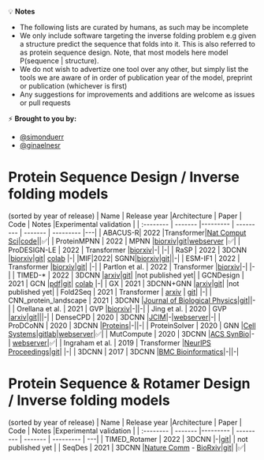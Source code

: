 
💡 **Notes**
- The following lists are curated by humans, as such may be incomplete
- We only include software targeting the inverse folding problem e.g given a structure predict the sequence that folds into it. This is also referred to as protein sequence design. Note, that most models here model P(sequence | structure).
- We do not wish to advertize one tool over any other, but simply list the tools we are aware of in order of publication year of the model, preprint or publication (whichever is first)
- Any suggestions for improvements and additions are welcome as issues or pull requests

⚡️ **Brought to you by:** 
- [@simonduerr](https://twitter.com/simonduerr)
- [@ginaelnesr](https://twitter.com/ginaelnesr)


# Protein Sequence Design / Inverse folding models

(sorted by year of release)
| Name      | Release year  |Architecture   | Paper | Code | Notes |Experimental validation |
| :-------- | -------       |--------- | --------- | ------- | --------- |---|
| ABACUS-R| 2022 |Transformer|[Nat Comput Sci](https://www.nature.com/articles/s43588-022-00273-6)|[code](https://doi.org/10.24433/CO.3351944.v1)||✅|
| ProteinMPNN     | 2022      | MPNN |[biorxiv](https://www.biorxiv.org/content/10.1101/2022.06.03.494563v1)|[git](https://github.com/dauparas/proteinMPNN)|[webserver](https://hf.space/simonduerr/ProteinMPNN) |✅|
| ProDESIGN-LE    | 2022      | Transformer |[biorxiv](https://www.biorxiv.org/content/10.1101/2022.06.25.497605v4)|-| |-|
| RaSP    | 2022      | 3DCNN |[biorxiv](https://www.biorxiv.org/content/10.1101/2022.07.14.500157v2)|[git](https://github.com/KULL-Centre/papers/tree/main/2022/ML-ddG-Blaabjerg-et-al)| [colab](https://colab.research.google.com/github/KULL-Centre/papers/blob/main/2022/ML-ddG-Blaabjerg-et-al/RaSPLab.ipynb) |-|
|MIF|2022| SGNN|[biorxiv](https://www.biorxiv.org/content/10.1101/2022.05.25.493516v1)|[git](https://github.com/microsoft/protein-sequence-models)||-|
| ESM-IF1    | 2022      | Transformer |[biorxiv](https://www.biorxiv.org/content/10.1101/2022.04.10.487779v1)|[git](https://github.com/facebookresearch/esm)| |-|
| Partlon et al.   | 2022      | Transformer |[biorxiv](https://www.biorxiv.org/content/10.1101/2022.04.15.488492v1)|-| |-|
| TIMED-*     | 2022      | 3DCNN |[arxiv](https://arxiv.org/pdf/2109.07925.pdf)|[git](https://github.com/wells-wood-research/timed-design)| |not published yet|
| GCNDesign     | 2021      | GCN |[pdf](https://github.com/ShintaroMinami/GCNdesign/blob/master/documents/Method_Summary.pdf)|[git](https://github.com/ShintaroMinami/GCNdesign)| [colab](https://github.com/naokob/ColabGCNdesign) |-|
| GX     | 2021      | 3DCNN+GNN |[arxiv](https://arxiv.org/pdf/2109.07925.pdf)|[git](https://github.com/wells-wood-research/timed-design)| |not published yet|
| Fold2Seq  | 2021  | Transformer | [arxiv](https://arxiv.org/abs/2106.13058)  | [git](https://github.com/IBM/fold2seq)| |-|
| CNN_protein_landscape      | 2021      | 3DCNN |[Journal of Biological Physics](https://link.springer.com/article/10.1007/s10867-021-09593-6#Abs1)|[git](https://github.com/akulikova64/CNN_protein_landscape)||-|
| Orellana et al.      | 2021      | GVP |[biorxiv](https://www.biorxiv.org/content/10.1101/2021.09.06.459171v3)|-||-|
| Jing et al.      | 2020      | GVP |[arxiv](https://arxiv.org/abs/2009.01411)|[git](https://github.com/drorlab/gvp-pytorch)|||-|
| DenseCPD     | 2020      | 3DCNN |[JCIM](https://pubs.acs.org/doi/full/10.1021/acs.jcim.0c00043)|-|[webserver](http://protein.org.cn/densecpd.html)|-|
| ProDCoNN     | 2020      | 3DCNN |[Proteins](https://onlinelibrary.wiley.com/doi/10.1002/prot.25868)|-||-|
| ProteinSolver     | 2020      | GNN |[Cell Systems](https://www.sciencedirect.com/science/article/pii/S2405471220303276)|[gitlab](https://gitlab.com/ostrokach/proteinsolver)|[webserver](http://design.ccbr.proteinsolver.org/)|✅|
| MutCompute      | 2020      | 3DCNN |[ACS SynBio](https://pubs.acs.org/doi/full/10.1021/acssynbio.0c00345)|-| [webserver](https://mutcompute.com)|✅|
| Ingraham et al.     | 2019      | Transformer |[NeurIPS Proceedings](https://papers.nips.cc/paper/2019/hash/f3a4ff4839c56a5f460c88cce3666a2b-Abstract.html)|[git](https://github.com/jingraham/neurips19-graph-protein-design)| |-|
| 3DCNN      | 2017      | 3DCNN |[BMC Bioinformatics](https://link.springer.com/article/10.1186/s12859-017-1702-0)|-||-|

# Protein Sequence & Rotamer Design / Inverse folding models

(sorted by year of release)
| Name      | Release year  |Architecture   | Paper | Code | Notes |Experimental validation |
| :-------- | -------       |--------- | --------- | ------- | --------- | ---|
| TIMED_Rotamer      | 2022      | 3DCNN |-|[git](https://github.com/wells-wood-research/timed-design)| | not published yet |
| SeqDes      | 2021      | 3DCNN |[Nature Comm](https://www.nature.com/articles/s41467-022-28313-9) - [BioRxiv](https://www.biorxiv.org/content/10.1101/2020.01.06.895466v3)|[git](https://github.com/ProteinDesignLab/protein_seq_des)| |✅|

